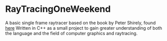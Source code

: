 # RayTracingOneWeekend

A basic single frame raytracer based on the book by Peter Shirely, found [here](https://raytracing.github.io/books/RayTracingInOneWeekend.html)
Written in C++ as a small project to gain greater understanding of both the language and the field of computer graphics and raytracing.
